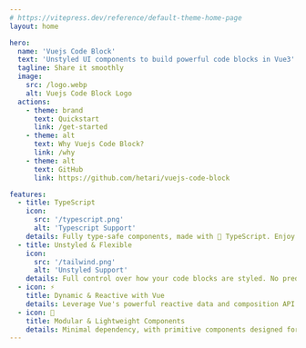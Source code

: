 ```yaml
---
# https://vitepress.dev/reference/default-theme-home-page
layout: home

hero:
  name: 'Vuejs Code Block'
  text: 'Unstyled UI components to build powerful code blocks in Vue3'
  tagline: Share it smoothly
  image:
    src: /logo.webp
    alt: Vuejs Code Block Logo
  actions:
    - theme: brand
      text: Quickstart
      link: /get-started
    - theme: alt
      text: Why Vuejs Code Block?
      link: /why
    - theme: alt
      text: GitHub
      link: https://github.com/hetari/vuejs-code-block

features:
  - title: TypeScript
    icon:
      src: '/typescript.png'
      alt: 'Typescript Support'
    details: Fully type-safe components, made with 💙 TypeScript. Enjoy the best developer experience with type safety.
  - title: Unstyled & Flexible
    icon:
      src: '/tailwind.png'
      alt: 'Unstyled Support'
    details: Full control over how your code blocks are styled. No predefined limitations—customize each block exactly to your needs.
  - icon: ⚡️
    title: Dynamic & Reactive with Vue
    details: Leverage Vue's powerful reactive data and composition API to build dynamic, highly customizable code blocks effortlessly.
  - icon: 🚀
    title: Modular & Lightweight Components
    details: Minimal dependency, with primitive components designed for flexibility. Compose the exact features you want in your code block.
---
```

